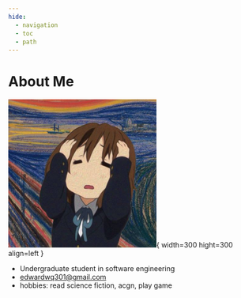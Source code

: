 ```yaml
---
hide:
  - navigation
  - toc
  - path
---
```


# About Me

![pic](image/lightmusic2.png){ width=300 hight=300 align=left }


- Undergraduate student in software engineering
- edwardwq301@gmail.com
- hobbies: read science fiction, acgn, play game
